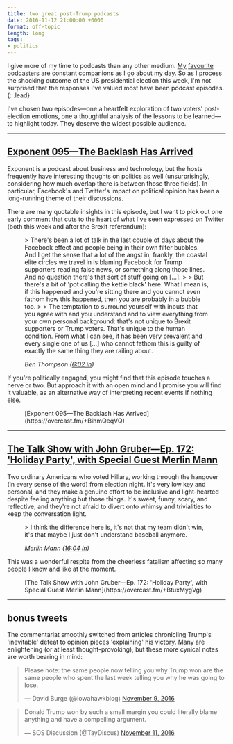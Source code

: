 ```yaml
---
title: two great post-Trump podcasts
date: 2016-11-12 21:00:00 +0000
format: off-topic
length: long
tags:
- politics
---
```


I give more of my time to podcasts than any other medium. [My](https://atp.fm/ "Accidental Tech Podcast") [favourite](https://relay.fm/ "Relay FM") [podcasters](https://www.theincomparable.com/ "The Incomparable") [are](http://www.hellointernet.fm/ "Hello Internet") constant companions as I go about my day. So as I process the shocking outcome of the US presidential election this week, I'm not surprised that the responses I've valued most have been podcast episodes.
{: .lead}

I've chosen two episodes—one a heartfelt exploration of two voters’ post-election emotions, one a thoughtful analysis of the lessons to be learned—to highlight today. They deserve the widest possible audience.

<!--more-->

* * *

## [Exponent 095—The Backlash Has Arrived](https://overcast.fm/+BihmQeqVQ) 

Exponent is a podcast about business and technology, but the hosts frequently have interesting thoughts on politics as well (unsurprisingly, considering how much overlap there is between those three fields). In particular, Facebook's and Twitter's impact on political opinion has been a long-running theme of their discussions.

There are many quotable insights in this episode, but I want to pick out one early comment that cuts to the heart of what I've seen expressed on Twitter (both this week and after the Brexit referendum):

<figure class="quote">
> There's been a lot of talk in the last couple of days about the Facebook effect and people being in their own filter bubbles. And I get the sense that a lot of the angst in, frankly, the coastal elite circles we travel in is blaming Facebook for Trump supporters reading false news, or something along those lines. And no question there's that sort of stuff going on [...].
>
> But there's a bit of 'pot calling the kettle black' here. What I mean is, if this happened and you're sitting there and you cannot even fathom how this happened, then you are probably in a bubble too.
>
> The temptation to surround yourself with inputs that you agree with and you understand and to view everything from your own personal background: that's not unique to Brexit supporters or Trump voters. That's unique to the human condition. From what I can see, it has been very prevalent and every single one of us [...] who cannot fathom this is guilty of exactly the same thing they are railing about.

<cite>Ben Thompson ([6:02 in](https://overcast.fm/+BihmQeqVQ/06:02 "Exponent: timestamp for quote by Ben Thompson"))</cite>
</figure>

If you're politically engaged, you might find that this episode touches a nerve or two. But approach it with an open mind and I promise you will find it valuable, as an alternative way of interpreting recent events if nothing else.

<figure class="link" markdown="span">
[Exponent 095—The Backlash Has Arrived](https://overcast.fm/+BihmQeqVQ)
</figure>

* * *

## [The Talk Show with John Gruber—Ep. 172: 'Holiday Party', with Special Guest Merlin Mann](https://overcast.fm/+BtuxMygVg) 

Two ordinary Americans who voted Hillary, working through the hangover (in every sense of the word) from election night. It's very low key and personal, and they make a genuine effort to be inclusive and light-hearted despite feeling anything but those things. It's sweet, funny, scary, and reflective, and they're not afraid to divert onto whimsy and trivialities to keep the conversation light.

<figure class="quote">
> I think the difference here is, it's not that my team didn't win, it's that maybe I just don't understand baseball anymore.

<cite>Merlin Mann ([16:04 in](https://overcast.fm/+BtuxMygVg/16:04 "The Talk Show: timestamp for quote by Merlin Mann"))</cite>
</figure>

This was a wonderful respite from the cheerless fatalism affecting so many people I know and like at the moment. 

<figure class="link" markdown="span">
[The Talk Show with John Gruber—Ep. 172: 'Holiday Party', with Special Guest Merlin Mann](https://overcast.fm/+BtuxMygVg)
</figure>

* * *

## bonus tweets

The commentariat smoothly switched from articles chronicling Trump's 'inevitable' defeat to opinion pieces 'explaining' his victory. Many are enlightening (or at least thought-provoking), but these more cynical notes are worth bearing in mind:

<blockquote markdown="0" class="twitter-tweet" data-lang="en"><p lang="en" dir="ltr">Please note: the same people now telling you why Trump won are the same people who spent the last week telling you why he was going to lose.</p>&mdash; David Burge (@iowahawkblog) <a href="https://twitter.com/iowahawkblog/status/796335886942306304">November 9, 2016</a></blockquote> <script async src="//platform.twitter.com/widgets.js" charset="utf-8"></script>

<blockquote markdown="0" class="twitter-tweet" data-lang="en"><p lang="en" dir="ltr">Donald Trump won by such a small margin you could literally blame anything and have a compelling argument.</p>&mdash; SOS Discussion (@TayDiscus) <a href="https://twitter.com/TayDiscus/status/796877110115700736">November 11, 2016</a></blockquote> <script async src="//platform.twitter.com/widgets.js" charset="utf-8"></script>


